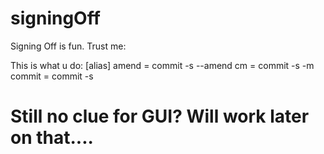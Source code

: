 # signingOff

Signing Off is fun. Trust me:

This is what u do:
[alias]
  amend = commit -s --amend
  cm = commit -s -m
  commit = commit -s

# Still no clue for GUI? Will work later on that....
